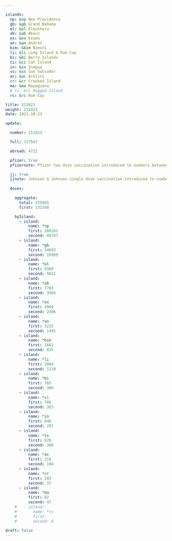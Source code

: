 ```yaml
---

islands:
  np: &np New Providence
  gb: &gb Grand Bahama
  el: &el Eleuthera
  ab: &ab Abaco
  ex: &ex Exuma
  an: &an Andros
  bim: &bim Bimini
  li: &li Long Island & Rum Cay
  bi: &bi Berry Islands
  ci: &ci Cat Island
  in: &in Inagua
  ss: &ss San Salvador
  ac: &ac Acklins
  cr: &cr Crooked Island
  ma: &ma Mayaguana
  # ri: &ri Ragged Island
  rc: &rc Rum Cay

title: 211023
weight: 211023
date: 2021-10-23

update:

  number: 211023

  full: 127567

  abroad: 4722

  pfizer: true
  pfizernote: Pfizer two dose vaccination introduced to numbers between Saturday, Aug 07, 2021 and  Saturday, Aug 14, 2021 period.

  jj: true
  jjnote: Johnson & Johnson single dose vaccination introduced to numbers between Sat, Sep 4, 2021 and Fri, Sep 10, 2021 period.
  
  doses:

    aggregate:
      total: 255085
      first: 132240

    byIsland:
      - island:
          name: *np
          first: 188161
          second: 89797
      - island:
          name: *gb
          first: 34603
          second: 16969
      - island:
          name: *el
          first: 9389
          second: 4651
      - island:
          name: *ab
          first: 7783
          second: 3984
      - island:
          name: *ex
          first: 4949
          second: 2486
      - island:
          name: *an
          first: 3225
          second: 1491
      - island:
          name: *bim
          first: 1661
          second: 835
      - island:
          name: *li
          first: 2084
          second: 1110
      - island:
          name: *bi
          first: 765
          second: 366
      - island:
          name: *ci
          first: 789
          second: 363
      - island:
          name: *in
          first: 646
          second: 297
      - island:
          name: *ss
          first: 629
          second: 308
      - island:
          name: *ac
          first: 216
          second: 104
      - island:
          name: *cr
          first: 103
          second: 37
      - island:
          name: *ma
          first: 82
          second: 47
    #   - island:
    #       name: *rc
    #       first: 
    #       second: 0

draft: false
---
```


